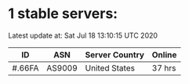 # 1 stable servers:

Latest update at: Sat Jul 18 13:10:15 UTC 2020

| ID | ASN | Server Country | Online |
| -- | --- | -------------- | ------ |
| #.66FA | AS9009 | United States | 37 hrs |

